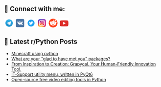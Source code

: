 ## 🔎 Connect with me:
[<img src="https://github.com/bullbesh/bullbesh/blob/main/images/Telegram.png" width="32" height="32" />](https://t.me/bullbesh)
[<img src="https://github.com/bullbesh/bullbesh/blob/main/images/VK.png" width="32" height="32" />](https://vk.com/bullbesh)
[<img src="https://github.com/bullbesh/bullbesh/blob/main/images/Twitter.png" width="32" height="32" />](https://twitter.com/bullbesh1)
[<img src="https://github.com/bullbesh/bullbesh/blob/main/images/Instagram.png" width="32" height="32" />](https://www.instagram.com/bullbesh)
[<img src="https://github.com/bullbesh/bullbesh/blob/main/images/Reddit.png" width="32" height="32" />](https://www.reddit.com/user/bullbesh)
[<img src="https://github.com/bullbesh/bullbesh/blob/main/images/YouTube.png" width="32" height="32" />](https://www.youtube.com/channel/UCtfjRs6uzgq5mfm8S06WTcg)

## 📕 Latest r/Python Posts
<!-- BLOG-POST-LIST:START -->
- [Minecraft using python](https://www.reddit.com/r/Python/comments/1dt4ang/minecraft_using_python/)
- [What are your &quot;glad to have met you&quot; packages?](https://www.reddit.com/r/Python/comments/1dsyi19/what_are_your_glad_to_have_met_you_packages/)
- [From Inspiration to Creation: Grapycal, Your Human-Friendly Innovation Tool.](https://www.reddit.com/r/Python/comments/1dsxwj1/from_inspiration_to_creation_grapycal_your/)
- [IT-Support utility menu, written in PyQt6](https://www.reddit.com/r/Python/comments/1dswjt6/itsupport_utility_menu_written_in_pyqt6/)
- [Open-source free video editing tools in Python](https://www.reddit.com/r/Python/comments/1dsv69t/opensource_free_video_editing_tools_in_python/)
<!-- BLOG-POST-LIST:END -->
